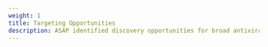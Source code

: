 ```yaml
---
weight: 1
title: Targeting Opportunities
description: ASAP identified discovery opportunities for broad antiviral activity
---
```

